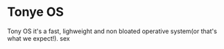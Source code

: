# Tonye OS
Tony OS it's a fast, lighweight and non bloated operative system(or that's what we expect!).
sex
